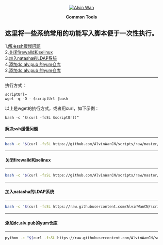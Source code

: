 <p align='center'> <a href='https://github.com/alvinwancn' target="_blank"> <img src='https://github.com/AlvinWanCN/life-record/raw/master/images/etlucency.png' alt='Alvin Wan'></a></p>
<p align=center><b>Common Tools</b></p>

## 这里将一些系统常用的功能写入脚本便于一次性执行。

1,[解决ssh缓慢问题](#解决ssh缓慢问题) </br>
2,[关闭firewalld和selinux](#关闭firewalld和selinux) </br>
3,[加入natasha的LDAP系统](#加入natasha的LDAP系统) </br>
4,[添加dc.alv.pub 的yum仓库](#添加dc.alv.pub的yum仓库) </br>
2,[添加dc.alv.pub 的yum仓库](#添加dc.alv.pub的yum仓库) </br>

---

执行方式： </br>
```
scriptUrl=
wget -q -O - $scriptUrl |bash
```
以上是wget的执行方式，或者用curl，如下示例： </br>
```
bash -c "$(curl -fsSL $scriptUrl)"
```



#### 解决ssh缓慢问题
---
```bash
bash -c "$(curl -fsSL https://github.com/AlvinWanCN/scripts/raw/master/common_tools/sshslowly.sh)"
```

---
#### 关闭firewalld和selinux
---
```bash
bash -c "$(curl -fsSL https://github.com/AlvinWanCN/scripts/raw/master/common_tools/disableSeAndFir.sh)"
```

---
#### 加入natasha的LDAP系统
---
```bash
bash -c "$(curl -fsSL https://raw.githubusercontent.com/AlvinWanCN/scripts/master/common_tools/joinNatashaLDAP.sh)"
```

---
#### 添加dc.alv.pub的yum仓库
---
```bash
python -c "$(curl -fsSL https://raw.githubusercontent.com/AlvinWanCN/scripts/master/common_tools/pullLocalYum.py)"
```
